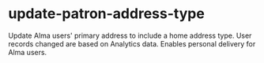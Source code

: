# update-patron-address-type
Update Alma users' primary address to include a home address type. User records changed are based on Analytics data. Enables personal delivery for Alma users. 
